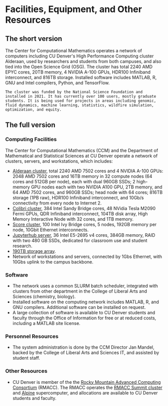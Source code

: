 # Facilities, Equipment, and Other Resources

## The short version
The Center for Computational Mathematics operates a network of computers including CU Denver's High Performance Computing cluster Alderaan, used by researchers and students from both campuses, and also tied into the Open Science Grid (OSG). The cluster has total 2240 AMD EPYC cores, 20TB memory, 4 NVIDIA A-100 GPUs, HDR100 Infiniband interconnect, and 816TB storage. Installed software includes MATLAB, R, GNU and Intel compilers, Python, and TensorFlow.

    The cluster was funded by the National Science Foundation and installed in 2021. It has currently over 100 users, mostly graduate students. It is being used for projects in areas including genomic, fluid dynamics, machine learning, statistics, wildfire simulation, optimization, and equity.

## The full version
### Computing Facilities 
The Center for Computational Mathematics (CCM) and the Department of Mathematical and Statistical Sciences at CU Denver operate a network of clusters, servers, and workstations, which includes:

*   [Alderaan cluster](../alderaan/), total 2240 AMD 7502 cores and 4 NVIDIA A-100 GPUs: 2048 AMD 7502 cores and 16TB memory in 32 compute nodes (64 cores and 512GB per node), each with dual 960GB SSDs; 2 high-memory GPU nodes each with two NVIDIA A100 GPU, 2TB memory, and 64 AMD 7502 cores, and 960GB SSDs; head node with 64 cores; 816TB storage (1PB raw), HDR100 Infiniband interconnect, and 10Gb/s connectivity from every node to Internet 2. 
*   [Colibri cluster](../colibri/), 384 Intel Sandy Bridge cores, 48 NVidia Tesla M2090 Fermi GPUs, QDR Infiniband interconnect, 104TB disk array, High Memory Interactive Node with 32 cores, and 1TB memory.
*   [Score cluster](../score/), 100 Intel Ivy Bridge cores, 5 nodes, 192GB memory per node, 10Gbit Ethernet interconnects.
*   [Jupyterhub server](../jupyterhub/), 36 Intel E5-2695 v4  cores, 384GB memory, RAID with two 480 GB SSDs, dedicated for classroom use and student research.
*   [190TB storage array](../storage/).
*   Network of workstations and servers, connected by 1Gbs Ethernet, with 10Gbs uplink to the campus backbone.

### Software
*   The network uses a common SLURM batch scheduler, integrated with clusters from other department in the College of Liberal Arts and Sciences (chemistry, biology).
*   Installed software on the computing network includes MATLAB, R, and GNU compilers. Additional software can be installed on request. 
*   A large collection of software is available to CU Denver students and faculty through the Office of Information for free or at reduced costs, including a MATLAB site license.

### Personnel Resources

* The system administration is done by the CCM Director Jan Mandel, backed by the College of Liberal Arts and Sciences IT, and assisted by student staff. 

### Other Resources

* CU Denver is member of the the [Rocky Mountain Advanced Computing Consortium](https://rmacc.org) (RMACC). The RMACC operates the [RMACC Summit cluster](https://www.colorado.edu/rc/resources/summit) and [Alpine](https://www.colorado.edu/rc/alpine) supercomputer, and allocations are available to CU Denver students and faculty.
